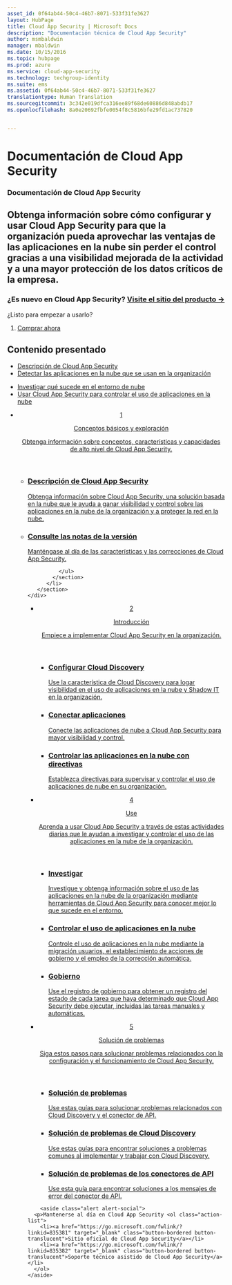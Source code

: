 ```yaml
---
asset_id: 0f64ab44-50c4-46b7-8071-533f31fe3627
layout: HubPage
title: Cloud App Security | Microsoft Docs
description: "Documentación técnica de Cloud App Security"
author: msmbaldwin
manager: mbaldwin
ms.date: 10/15/2016
ms.topic: hubpage
ms.prod: azure
ms.service: cloud-app-security
ms.technology: techgroup-identity
ms.suite: ems
ms.assetid: 0f64ab44-50c4-46b7-8071-533f31fe3627
translationtype: Human Translation
ms.sourcegitcommit: 3c342e019dfca316ee89f68de60886d848abdb17
ms.openlocfilehash: 8a0e20692fbfe0054f8c5816bfe29fd1ac737820


---
```


# <a name="cloud-app-security-documentation"></a>Documentación de Cloud App Security
<article id="main">
    <section id="hero-content">
      <h1>Documentación de Cloud App Security</h1>
      <h2>Obtenga información sobre cómo configurar y usar Cloud App Security para que la organización pueda aprovechar las ventajas de las aplicaciones en la nube sin perder el control gracias a una visibilidad mejorada de la actividad y a una mayor protección de los datos críticos de la empresa. </h2>
      <h3>¿Es nuevo en Cloud App Security? <a href="https://go.microsoft.com/fwlink/?linkid=835379" target="_blank">Visite el sitio del producto &rarr;</a></h3>
    </section>
    <aside class="alert section-border">
        <p>¿Listo para empezar a usarlo?</p>
        <ol class="action-list">
            <li><a href="https://go.microsoft.com/fwlink/?linkid=835380" target="_blank" class="button-bordered button-translucent">Comprar ahora</a></li>
        </ol>
    </aside>
    <section id="featured" class="container">
      <h2 class="section-heading"><span class="icon icon-warning"></span> Contenido presentado</h2>
      <div class="features row">
        <ul class="column column-half">
          <li><a href="./what-is-cloud-app-security.md">Descripción de Cloud App Security</a></li>
          <li><a href="./set-up-cloud-discovery.md">Detectar las aplicaciones en la nube que se usan en la organización</a></li>
        </ul>
        <ul class="column column-half">
          <li><a href="./investigate.md">Investigar qué sucede en el entorno de nube</a></li>
          <li><a href="./control.md">Usar Cloud App Security para controlar el uso de aplicaciones en la nube</a></li>
        </ul>
      </div>
    </section>
    <div id="journeys">
      <section class="container">
        <ul class="journeys-list">
          <li class="journey-step">
            <header class="journey-step-header row">
              <a href="./what-is-cloud-app-security.md">
                <div class="title column-third">
                  <span class="step-number">1</span>
                  <p>Conceptos básicos y exploración</p>
                </div>
                <p class="description column-two-thirds">Obtenga información sobre conceptos, características y capacidades de alto nivel de Cloud App Security.</p>
              </a>
            </header>
            <section class="journey-step-elements content">
              <ul class="row">
                <li class="column-third">
                  <a href="./what-is-cloud-app-security.md">
                    <h3>Descripción de Cloud App Security</h3>
                    <p>Obtenga información sobre Cloud App Security, una solución basada en la nube que le ayuda a ganar visibilidad y control sobre las aplicaciones en la nube de la organización y a proteger la red en la nube.</p>
                  </a>
                </li>
                <li class="column-third">
                  <a href="./release-notes.md">
                    <h3>Consulte las notas de la versión</h3>
                    <p>Manténgase al día de las características y las correcciones de Cloud App Security.</p>
                  </a>
                </li>
                
              </ul>
            </section>
          </li>
       </section>
    </div>
<div id="journeys">
      <section class="container">
        <ul class="journeys-list">
          <li class="journey-step">
            <header class="journey-step-header row">
              <a href="./getting-started-with-cloud-app-security.md">
                <div class="title column-third">
                  <span class="step-number">2</span>
                  <p>Introducción</p>
                </div>
                <p class="description column-two-thirds">Empiece a implementar Cloud App Security en la organización.</p>
              </a>
            </header>
            <section class="journey-step-elements content">
              <ul class="row">
                <li class="column-third">
                  <a href="./set-up-cloud-discovery.md">
                    <h3>Configurar Cloud Discovery</h3>
                    <p>Use la característica de Cloud Discovery para logar visibilidad en el uso de aplicaciones en la nube y Shadow IT en la organización.</p>
                  </a>
                </li>
                <li class="column-third">
                  <a href="./enable-instant-visibility-protection-and-governance-actions-for-your-apps.md">
                    <h3>Conectar aplicaciones</h3>
                    <p>Conecte las aplicaciones de nube a Cloud App Security para mayor visibilidad y control.</p>
                  </a>
                </li>
                <li class="column-third">
                  <a href="./control-cloud-apps-with-policies.md">
                    <h3>Controlar las aplicaciones en la nube con directivas</h3>
                    <p>Establezca directivas para supervisar y controlar el uso de aplicaciones de nube en su organización.</p>
                  </a>
                </li>
              </ul>
            </section>
          </li>
       </section>
    </div>
  <div id="journeys">
      <section class="container">
        <ul class="journeys-list">
          <li class="journey-step">
            <header class="journey-step-header row">
              <a href="./daily-activities-to-protect-your-cloud-environment.md">
                <div class="title column-third">
                  <span class="step-number">4</span>
                  <p>Use</p>
                </div>
                <p class="description column-two-thirds">Aprenda a usar Cloud App Security a través de estas actividades diarias que le ayudan a investigar y controlar el uso de las aplicaciones en la nube de la organización.</p>
              </a>
            </header>
            <section class="journey-step-elements content">
              <ul class="row">
                <li class="column-third">
                  <a href="./investigate.md">
                    <h3>Investigar</h3>
                    <p>Investigue y obtenga información sobre el uso de las aplicaciones en la nube de la organización mediante herramientas de Cloud App Security para conocer mejor lo que sucede en el entorno.</p>
                  </a>
                </li>
                <li class="column-third">
                  <a href="./control.md">
                    <h3>Controlar el uso de aplicaciones en la nube</h3>
                    <p>Controle el uso de aplicaciones en la nube mediante la migración usuarios, el establecimiento de acciones de gobierno y el empleo de la corrección automática.</p>
                  </a>
                </li>
                <li class="column-third">
                  <a href="./governance-actions.md">
                    <h3>Gobierno</h3>
                    <p>Use el registro de gobierno para obtener un registro del estado de cada tarea que haya determinado que Cloud App Security debe ejecutar, incluidas las tareas manuales y automáticas.</p>
                  </a>
                </li>
              </ul>
            </section>
          </li>
       </section>
    </div>
      <div id="journeys">
      <section class="container">
        <ul class="journeys-list">
          <li class="journey-step">
            <header class="journey-step-header row">
              <a href="./troubleshooting.md">
                <div class="title column-third">
                  <span class="step-number">5</span>
                  <p>Solución de problemas</p>
                </div>
                <p class="description column-two-thirds">Siga estos pasos para solucionar problemas relacionados con la configuración y el funcionamiento de Cloud App Security.</p>
              </a>
            </header>
            <section class="journey-step-elements content">
              <ul class="row">
                <li class="column-third">
                  <a href="./troubleshooting.md">
                    <h3>Solución de problemas</h3>
                    <p>Use estas guías para solucionar problemas relacionados con Cloud Discovery y el conector de API.</p>
                  </a>
                </li>
                <li class="column-third">
                  <a href="./troubleshooting-cloud-discovery.md">
                    <h3>Solución de problemas de Cloud Discovery</h3>
                    <p>Use estas guías para encontrar soluciones a problemas comunes al implementar y trabajar con Cloud Discovery.</p>
                  </a>
                </li>
                <li class="column-third">
                  <a href="./troubleshooting-api-connectors-using-error-messages.md">
                    <h3>Solución de problemas de los conectores de API</h3>
                    <p>Use esta guía para encontrar soluciones a los mensajes de error del conector de API.</p>
                  </a>
                </li>
              </ul>
            </section>
          </li>
       </section>
    </div>  

        <aside class="alert alert-social">
      <p>Mantenerse al día en Cloud App Security <ol class="action-list">
        <li><a href="https://go.microsoft.com/fwlink/?linkid=835381" target="_blank" class="button-bordered button-translucent">Sitio oficial de Cloud App Security</a></li>
        <li><a href="https://go.microsoft.com/fwlink/?linkid=835382" target="_blank" class="button-bordered button-translucent">Soporte técnico asistido de Cloud App Security</a></li>
      </ol>
    </aside>
</article>



<!--HONumber=Nov16_HO4-->


